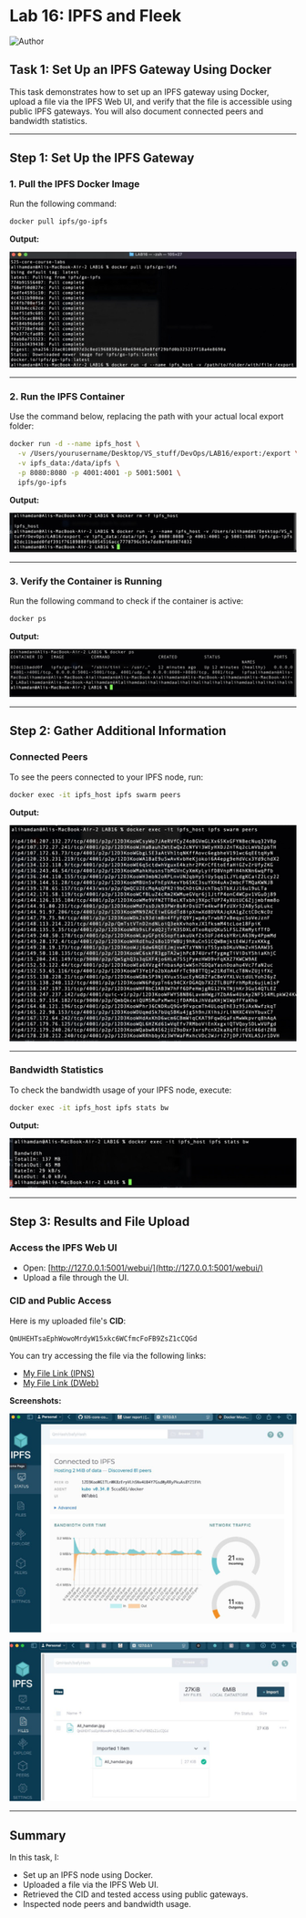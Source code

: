 
# Lab 16: IPFS and Fleek

![Author](https://img.shields.io/badge/Author-Ali_Hamdan-blueviolet)

## Task 1: Set Up an IPFS Gateway Using Docker

This task demonstrates how to set up an IPFS gateway using Docker, upload a file via the IPFS Web UI, and verify that the file is accessible using public IPFS gateways. You will also document connected peers and bandwidth statistics.

---

## Step 1: Set Up the IPFS Gateway

### 1. Pull the IPFS Docker Image

Run the following command:

```sh
docker pull ipfs/go-ipfs
```

**Output:**

![Docker Pull](sc/0.jpg)

---

### 2. Run the IPFS Container

Use the command below, replacing the path with your actual local export folder:

```sh
docker run -d --name ipfs_host \
  -v /Users/yourusername/Desktop/VS_stuff/DevOps/LAB16/export:/export \
  -v ipfs_data:/data/ipfs \
  -p 8080:8080 -p 4001:4001 -p 5001:5001 \
  ipfs/go-ipfs
```

**Output:**

![Run Container](sc/1.jpg)

---

### 3. Verify the Container is Running

Run the following command to check if the container is active:

```sh
docker ps
```

**Output:**

![Docker PS](sc/2.jpg)

---

## Step 2: Gather Additional Information

### Connected Peers

To see the peers connected to your IPFS node, run:

```sh
docker exec -it ipfs_host ipfs swarm peers
```

**Output:**

![Connected Peers](sc/node.jpg)

---

### Bandwidth Statistics

To check the bandwidth usage of your IPFS node, execute:

```sh
docker exec -it ipfs_host ipfs stats bw
```

**Output:**

![Bandwidth Stats](sc/stat.jpg)

---

## Step 3: Results and File Upload

### Access the IPFS Web UI

- Open: [http://127.0.0.1:5001/webui/](http://127.0.0.1:5001/webui/)
- Upload a file through the UI.

### CID and Public Access

Here is my uploaded file's **CID**:

```
QmUHEHTsaEphWowoMrdyW15xkc6WCfmcFoFB9ZsZ1cCQGd
```

You can try accessing the file via the following links:

- [My File Link (IPNS)](https://ipfs.io/ipns/k51qzi5uqu5dih4m1lhxh80pmkd30mby45lg0bx7ssevds2g5ijeqpw3idedu7)
- [My File Link (DWeb)](https://bafybeicyixbqqb43ko5dtynbiu35a3tnuzkneizar4h7yad26kk4muexvy.ipfs.dweb.link?filename=Ali_hamdan.jpg)

**Screenshots:**

![Web UI Upload](sc/3.jpg)

![CID in Web UI](sc/4.jpg)

---

## Summary

In this task, I:
- Set up an IPFS node using Docker.
- Uploaded a file via the IPFS Web UI.
- Retrieved the CID and tested access using public gateways.
- Inspected node peers and bandwidth usage.